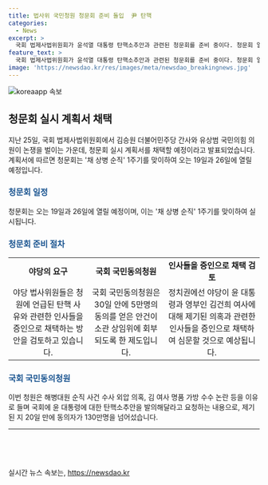 ```yaml
---
title: 법사위 국민청원 청문회 준비 돌입  尹 탄핵
categories:
  - News
excerpt: >
  국회 법제사법위원회가 윤석열 대통령 탄핵소추안과 관련된 청문회를 준비 중이다. 청문회 일정은 19일과 26일로 예정되어 있으며, 야당은 탄핵 사유와 관련된 인사들을 증인으로 채택하는 방안을 검토 중이다. 국회 국민동의청원은 5만명의 동의를 얻으면 상임위에 회부되는데, 윤 대통령에 대한 탄핵소추안을 발의하는 청원은 130만명의 동의를 넘어섰다. 이에 따라 정치권은 대련된 인사들을 불러내 심문할 것으로 전망되고 있다.
feature_text: >
  국회 법제사법위원회가 윤석열 대통령 탄핵소추안과 관련된 청문회를 준비 중이다. 청문회 일정은 19일과 26일로 예정되어 있으며, 야당은 탄핵 사유와 관련된 인사들을 증인으로 채택하는 방안을 검토 중이다. 국회 국민동의청원은 5만명의 동의를 얻으면 상임위에 회부되는데, 윤 대통령에 대한 탄핵소추안을 발의하는 청원은 130만명의 동의를 넘어섰다. 이에 따라 정치권은 대련된 인사들을 불러내 심문할 것으로 전망되고 있다.
image: 'https://newsdao.kr/res/images/meta/newsdao_breakingnews.jpg'
---
```


<p><img src="https://newsdao.kr/res/images/meta/newsdao_breakingnews.jpg" alt="koreaapp 속보" /></p>

<h2 data-ke-size="size26">청문회 실시 계획서 채택</h2>

<p data-ke-size="size16">지난 25일, 국회 법제사법위원회에서 김승원 더불어민주당 간사와 유상범 국민의힘 의원이 논쟁을 벌이는 가운데, 청문회 실시 계획서를 채택할 예정이라고 발표되었습니다. 계획서에 따르면 청문회는 '채 상병 순직' 1주기를 맞이하여 오는 19일과 26일에 열릴 예정입니다.</p>

<h3><b><span style="color: #1a5490;">청문회 일정</span></b></h3>

<p data-ke-size="size16">청문회는 오는 19일과 26일에 열릴 예정이며, 이는 '채 상병 순직' 1주기를 맞이하여 실시됩니다.</p>

<h3><b><span style="color: #1a5490;">청문회 준비 절차</span></b></h3>

<table>
    <tr>
        <td style="text-align: center; height: 17px;"><b>야당의 요구</b></td>
        <td style="text-align: center; height: 17px;"><b>국회 국민동의청원</b></td>
        <td style="text-align: center; height: 17px;"><b>인사들을 증인으로 채택 검토</b></td>
    </tr>
    <tr>
        <td style="text-align: center; height: 17px;">야당 법사위원들은 청원에 언급된 탄핵 사유와 관련한 인사들을 증인으로 채택하는 방안을 검토하고 있습니다.</td>
        <td style="text-align: center; height: 17px;">국회 국민동의청원은 30일 안에 5만명의 동의를 얻은 안건이 소관 상임위에 회부되도록 한 제도입니다.</td>
        <td style="text-align: center; height: 17px;">정치권에선 야당이 윤 대통령과 영부인 김건희 여사에 대해 제기된 의혹과 관련한 인사들을 증인으로 채택하여 심문할 것으로 예상됩니다.</td>
    </tr>
</table>

<h3><b><span style="color: #1a5490;">국회 국민동의청원</span></b></h3>

<p data-ke-size="size16">이번 청원은 해병대원 순직 사건 수사 외압 의혹, 김 여사 명품 가방 수수 논란 등을 이유로 들며 국회에 윤 대통령에 대한 탄핵소추안을 발의해달라고 요청하는 내용으로, 제기된 지 20일 만에 동의자가 130만명을 넘어섰습니다.</p>

<hr>

<p data-ke-size="size16">&nbsp;</p>

<p data-ke-size="size16">&nbsp;</p>
실시간 뉴스 속보는, <a href="https://newsdao.kr" rel="dofollow">https://newsdao.kr</a>


